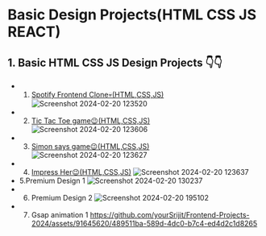 # Basic Design Projects(HTML CSS JS REACT)
 
## 1. Basic HTML CSS JS Design Projects 👇👇
 - 1. <a href="https://spotify-fronted-clone.netlify.app/" target="_blank">Spotify Frontend Clone💀(HTML,CSS,JS)</a>
![Screenshot 2024-02-20 123520](https://github.com/yourSrijit/Full-Stack-Projects-2024/assets/91645620/b6a2d9ed-8dec-456f-9e71-540dfd3ae32d)
 - 2. <a href="https://tic-tac-toe-mby-srijit.netlify.app/">Tic Tac Toe game😉(HTML,CSS,JS)</a>
![Screenshot 2024-02-20 123606](https://github.com/yourSrijit/Full-Stack-Projects-2024/assets/91645620/8fade2cc-f284-4fc6-a216-289f9bf3ff93)
- 3. <a href="https://simon-says-game-mby-srijit.netlify.app/">Simon says game😉(HTML,CSS,JS)</a>
![Screenshot 2024-02-20 123627](https://github.com/yourSrijit/Full-Stack-Projects-2024/assets/91645620/d279eaa0-baef-4098-93bd-1a5c5aa0bdd5)
- 4. <a href="https://can-we-go-for-a-date.netlify.app/">Impress Her😉(HTML,CSS,JS)</a>
![Screenshot 2024-02-20 123637](https://github.com/yourSrijit/Full-Stack-Projects-2024/assets/91645620/e77f614b-7728-43ac-9970-b0a452a32100)
- 5.Premium Design 1
![Screenshot 2024-02-20 130237](https://github.com/yourSrijit/Full-Stack-Projects-2024/assets/91645620/0d66e5b7-89bb-4056-91c2-e6233035b9f4)
- 6. Premium Design 2
![Screenshot 2024-02-20 195102](https://github.com/yourSrijit/Frontend-Projects-2024/assets/91645620/3133af13-6f50-442e-bf7d-9adc9a812a3d)
- 7. Gsap animation 1
https://github.com/yourSrijit/Frontend-Projects-2024/assets/91645620/489511ba-589d-4dc0-b7c4-ed4d2c1d8265





